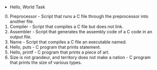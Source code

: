  - Hello, World Task
0. Preprocessor - Script that runs a C file through the preprocessor into another file.
1. Compiler - Script that compiles a C file but does not link.
2. Assembler - Script that generates the assembly code of a C code in an output file.
3. Name - Script that compiles a C file an executable named.
4. Hello, puts - C program that prints statement.
5. Hello, printf - C program that prints a piece of art.
6. Size is not grandeur, and territory does not make a nation - C program that prints the size of various types.
